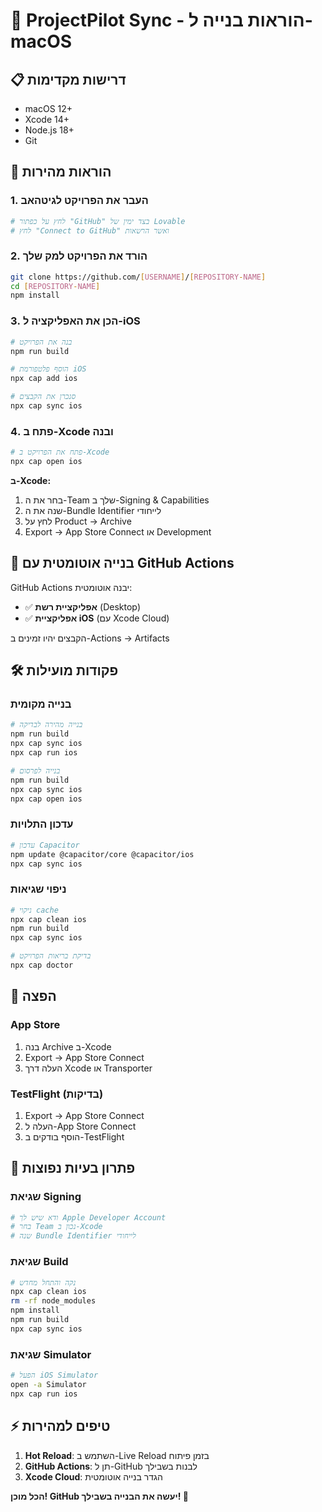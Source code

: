 # 🍎 ProjectPilot Sync - הוראות בנייה ל-macOS

## 📋 דרישות מקדימות
- macOS 12+ 
- Xcode 14+
- Node.js 18+
- Git

## 🚀 הוראות מהירות

### 1. העבר את הפרויקט לגיטהאב
```bash
# לחץ על כפתור "GitHub" בצד ימין של Lovable
# לחץ "Connect to GitHub" ואשר הרשאות
```

### 2. הורד את הפרויקט למק שלך
```bash
git clone https://github.com/[USERNAME]/[REPOSITORY-NAME]
cd [REPOSITORY-NAME]
npm install
```

### 3. הכן את האפליקציה ל-iOS
```bash
# בנה את הפרויקט
npm run build

# הוסף פלטפורמת iOS
npx cap add ios

# סנכרן את הקבצים
npx cap sync ios
```

### 4. פתח ב-Xcode ובנה
```bash
# פתח את הפרויקט ב-Xcode
npx cap open ios
```

**ב-Xcode:**
1. בחר את ה-Team שלך ב-Signing & Capabilities
2. שנה את ה-Bundle Identifier לייחודי
3. לחץ על Product → Archive
4. Export → App Store Connect או Development

## 🔄 בנייה אוטומטית עם GitHub Actions

GitHub Actions יבנה אוטומטית:
- ✅ **אפליקציית רשת** (Desktop)
- ✅ **אפליקציית iOS** (עם Xcode Cloud)

הקבצים יהיו זמינים ב-Actions → Artifacts

## 🛠️ פקודות מועילות

### בנייה מקומית
```bash
# בנייה מהירה לבדיקה
npm run build
npx cap sync ios
npx cap run ios

# בנייה לפרסום
npm run build
npx cap sync ios
npx cap open ios
```

### עדכון התלויות
```bash
# עדכון Capacitor
npm update @capacitor/core @capacitor/ios
npx cap sync ios
```

### ניפוי שגיאות
```bash
# ניקוי cache
npx cap clean ios
npm run build
npx cap sync ios

# בדיקת בריאות הפרויקט
npx cap doctor
```

## 📱 הפצה

### App Store
1. בנה Archive ב-Xcode
2. Export → App Store Connect
3. העלה דרך Xcode או Transporter

### TestFlight (בדיקות)
1. Export → App Store Connect
2. העלה ל-App Store Connect
3. הוסף בודקים ב-TestFlight

## 🚨 פתרון בעיות נפוצות

### שגיאת Signing
```bash
# ודא שיש לך Apple Developer Account
# בחר Team נכון ב-Xcode
# שנה Bundle Identifier לייחודי
```

### שגיאת Build
```bash
# נקה והתחל מחדש
npx cap clean ios
rm -rf node_modules
npm install
npm run build
npx cap sync ios
```

### שגיאת Simulator
```bash
# הפעל iOS Simulator
open -a Simulator
npx cap run ios
```

## ⚡ טיפים למהירות

1. **Hot Reload**: השתמש ב-Live Reload בזמן פיתוח
2. **GitHub Actions**: תן ל-GitHub לבנות בשבילך
3. **Xcode Cloud**: הגדר בנייה אוטומטית

**הכל מוכן! GitHub יעשה את הבנייה בשבילך! 🎉**
